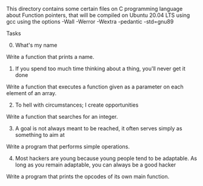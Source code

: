 This directory contains some certain files on C programming language about Function pointers, that will be compiled on Ubuntu 20.04 LTS using gcc using the options -Wall -Werror -Wextra -pedantic -std=gnu89



Tasks

0. What's my name

Write a function that prints a name.

1. If you spend too much time thinking about a thing, you'll never get it done

Write a function that executes a function given as a parameter on each element of an array.

2. To hell with circumstances; I create opportunities

Write a function that searches for an integer.

3. A goal is not always meant to be reached, it often serves simply as something to aim at

Write a program that performs simple operations.

4. Most hackers are young because young people tend to be adaptable. As long as you remain adaptable, you can always be a good hacker

Write a program that prints the opcodes of its own main function.
